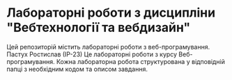 # Лабораторні роботи з дисципліни "Вебтехнології та вебдизайн"
Цей репозиторій містить лабораторні роботи з веб-програмування.
Пастух Ростислав (ІР-23)
Це лабораторні роботи з курсу Веб-програмування. Кожна лабораторна робота структурована у відповідній папці з необхідним кодом та описом завдання.
